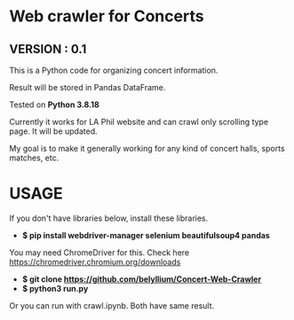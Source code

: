 # Web crawler for Concerts
## VERSION : 0.1

This is a Python code for organizing concert information.

Result will be stored in Pandas DataFrame.

Tested on **Python 3.8.18**

Currently it works for LA Phil website and can crawl only scrolling type page. It will be updated.

My goal is to make it generally working for any kind of concert halls, sports matches, etc.


# USAGE

If you don't have libraries below, install these libraries.
- **$ pip install webdriver-manager selenium beautifulsoup4 pandas**
  
You may need ChromeDriver for this. Check here https://chromedriver.chromium.org/downloads

- **$ git clone https://github.com/belyllium/Concert-Web-Crawler**
- **$ python3 run.py**
  
Or you can run with crawl.ipynb. Both have same result.


